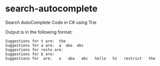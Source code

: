 # search-autocomplete
Search AutoComplete Code in C# using Trie

Output is in the following format: 

```
Suggestions for t are:  the
Suggestions for a are:  a  aba  abc
Suggestions for resto are:
Suggestions for b are:
Suggestions for  are:   a   aba   abc   hello   hi   restrict   the
```
